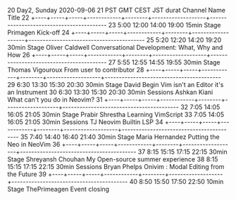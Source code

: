  20 Day2, Sunday 2020-09-06
 21 PST  GMT   CEST  JST   durat  Channel  Name                Title
 22 +----+-----+-----+------------+--------+-------------------+-----------------------------------------
 23 5:00 12:00 14:00 19:00 15min  Stage    Primagen            Kick-off
 24 +----+-----+-----+------------+--------+-------------------+-----------------------------------------
 25 5:20 12:20 14:20 19:20 30min  Stage    Oliver Caldwell     Conversational Development: What, Why and How
 26 +----+-----+-----+------------+--------+-------------------+-----------------------------------------
 27 5:55 12:55 14:55 19:55 30min  Stage    Thomas Vigouroux    From user to contributor
 28 +----+-----+-----+------------+--------+-------------------+-----------------------------------------
 29 6:30 13:30 15:30 20:30 30min  Stage    David Begin         Vim isn't an Editor it's an Instrument
 30 6:30 13:30 15:30 20:30 30min  Sessions Ashkan Kiani        What can't you do in Neovim?
 31 +----+-----+-----+------------+--------+-------------------+-----------------------------------------
 32 7:05 14:05 16:05 21:05 30min  Stage    Prabir Shrestha     Learning VimScript
 33 7:05 14:05 16:05 21:05 30min  Sessions TJ                  Neovim Builtin LSP
 34 +----+-----+-----+------------+--------+-------------------+-----------------------------------------
 35 7:40 14:40 16:40 21:40 30min  Stage    Maria Hernandez     Putting the Neo in NeoVim
 36 +----+-----+-----+------------+--------+-------------------+-----------------------------------------
 37 8:15 15:15 17:15 22:15 30min  Stage    Shreyansh Chouhan   My Open-source summer experience
 38 8:15 15:15 17:15 22:15 30min  Sessions Bryan Phelps        Onivim : Modal Editing from the Future
 39 +----+-----+-----+------------+--------+-------------------+-----------------------------------------
 40 8:50 15:50 17:50 22:50 10min  Stage    ThePrimeagen        Event closing